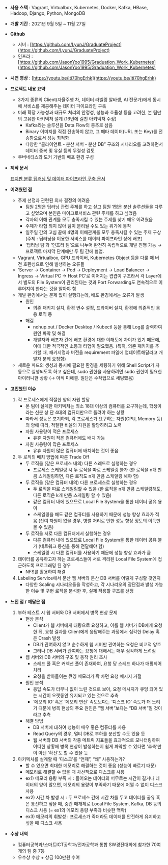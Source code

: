 - **사용 스택** : Vagrant, Virtualbox, Kubernetes, Docker, Kafka, HBase, Hadoop, Django, Python, MongoDB
- **개발 기간** : 2021년 9월 5일 ~ 11월 27일
- **Github**
    - 서버 : [https://github.com/LyunJ/GraduateProject](https://github.com/LyunJ/GraduateProject)
    - 인프라 : [https://github.com/JasonYoo1995/Graduation_Work_Kubernetes](https://github.com/JasonYoo1995/Graduation_Work_Kubernetes)
- **시연 영상** : [https://youtu.be/lti70hgErhk](https://youtu.be/lti70hgErhk)
- **프로젝트 내용 요약**
    - 3가지 종류의 Client(자율주행 차, 데이터 라벨링 알바생, AI 전문가)에게 동시에 서비스를 제공해주는 데이터 파이프라인 구축
    - 미래 확장 가능성과 대규모 처리의 안정성, 성능과 효율성 등을 고려한, 본 팀만의 고유한 아키텍처 설계 (16번에 걸친 아키텍처 수정)
        - Kafka라는 솔루션을 Data Flow의 중추로 삼음
        - Binary 이미지를 직접 전송하지 않고, 그 메타 데이터(URL 또는 Key)를 전송함으로서 성능 최적화
        - 다양한 “클라이언트 - 분산 서버 - 분산 DB” 구조와 시나리오를 고려하면서
        데이터 중복 및 유실 등의 무결성 검토
    - 쿠버네티스와 도커 기반의 배포 환경 구성
- **제작 문서**
    
    [표지판 분류 딥러닝 및 데이터 파이프라인 구축 문서](https://jasonyoo95.notion.site/0d0e57ab235542e2b96833f55070c843)
    
- **어려웠던 점**
    - 주제 선정과 관련된 의사 결정의 어려움
        - 팀원 2명은 딥러닝 관련 주제를 하고 싶고
        팀원 1명은 분산 솔루션들을 다루고 싶었으며
        본인은 마이크로서비스 관련 주제를 하고 싶었음
        - 각자의 이해 관계를 모두 충족시킬 수 있는 주제를 찾기 매우 어려웠음
        - 주제가 타협 되지 않아 팀이 분리될 수도 있는 위기에 봉착
        - 일주일 간의 고심 끝에 4명의 이해관계를 모두 충족시킬 수 있는 주제 구상
        (주제 : 딥러닝을 이용한 서비스를 데이터 파이프라인 상에 배포)
        - ‘딥러닝 팀’과 ‘인프라 팀’으로 나누어 완전히 독립적으로 개발 진행 가능
        → 프로젝트 마지막 단계에만 두 팀 간에 협업.
    - Vagrant, Virtualbox, GPU 드라이버, Kubernetes Object 등을 다룰 때 버전 호환성으로 인해 발생하는 오류들
    - ‘Server → Container → Pod → Deployment → Load Balancer → Ingress → Virtual PC → Host PC’로 이어지는 겹겹이 구조라서
    각 Layer에서 별도의 File System이 관리된다는 것과
    Port Forwarding도 연속적으로 이루어져야 한다는 것을 알아야 함
    - 개발 환경에서는 문제 없이 실행되는데, 배포 환경에서는 오류가 발생
        - 원인
            - 의존 패키지 설치, 환경 변수 설정, 드라이버 설치, 환경에 의존적인 응용 로직 등
        - 해결
            - nohup.out / Docker Desktop / Kubectl 등을 통해 Log를 출력하여 원인 파악 및 해결
            - 개발자와 배포자 간에 배포 환경에 대한 이해도에 차이가 있기 때문에, 이에 대한 적극적인 소통과 타협이 필요했음. (특히, 의존 패키지를 추가할 때, 패키지명과 버전을 requirement 파일에 업데이트해달라고 개발자 분께 요청함)
    - 새로운 파드의 생성과 동시에 필요한 환경을 세팅하기 위해 Shell Script가 자동으로 실행되도록 하고 싶은데, sudo 권한을 사용하려면 sudo 권한이 필요한 아이러니한 상황
    (→ 아직 미해결. 일단은 수작업으로 세팅했음)
- **고민했던 이슈**
    1. 각 프로세스에게 적절한 양의 자원 할당
        - 본 팀이 설계한 아키텍처는 최소 18대 이상의 컴퓨터를 요구하는데, 학생이라는 신분 상 단 4대의 컴퓨터만으로 돌려야 하는 상황
        - 따라서 성능은 포기하되, 각 프로세스가 요구하는 자원(CPU, Memory 등)의 양에 따라, 적절한 비율의 자원을 할당하려고 노력
        - 자원 사용량이 적은 프로세스
            - 유휴 자원이 적은 컴퓨터에도 배치 가능
        - 자원 사용량이 많은 프로세스
            - 유휴 자원이 많은 컴퓨터에 배치하는 것이 좋음
    2. 두 로직의 배치 방법에 따른 Trade Off
        - 두 로직을 (같은 프로세스 내의) 다른 스레드로 실행하는 경우
            - 프로세스 스케일링 시 두 로직을 따로 스케일링 불가
            (한 로직을 n개 만큼 스케일링하면, 다른 로직도 n개 만큼 스케일링 해야 함)
        - 두 로직을 (같은 컴퓨터 내의) 다른 프로세스로 실행하는 경우
            - 두 로직을 따로 스케일링할 수 있음
            (한 로직을 n개 만큼 스케일링해도, 다른 로직은 k개 만큼 스케일링 할 수 있음)
            - 같은 컴퓨터 내에 있으므로 Local File System을 통한 데이터 공유 용이
            - 스케일링을 해도 같은 컴퓨터를 사용하기 때문에 성능 향상 효과가 적음
            (잔여 자원이 없을 경우, 병렬 처리로 인한 성능 향상 정도의 이득만 볼 수 있음)
        - 두 로직을 서로 다른 컴퓨터에서 실행하는 경우
            - 다른 컴퓨터 내에 있으므로 Local File System을 통한 데이터 공유 불가
            (네트워크 통신을 통해 전달해야 함)
            - 스케일링 시 다른 컴퓨터를 사용하기 때문에 성능 향상 효과가 큼
    3. 데이터를 공유하고자 하는 프로세스들이
    서로 격리된 Local File System에 접근하도록 프로그래밍 된 경우
        - NFS를 활용하여 해결
    4. Labeling Service에서 분산 웹 서버와 분산 DB 서버를 어떻게 구성할 것인지
        - 다양한 Scaling 시나리오들을 작성하고, 각 시나리오의 장단점과 발생 가능한 이슈 및 구현 로직을 분석한 후, 실제 적용할 구조를 선정
- **느낀 점 /** **깨달은 점**
    1. 부하 테스트 시 웹 서버와 DB 서버에서 병목 현상 문제
        - 현상 분석
            - Client가 웹 서버에게 대량으로 요청하고, 이를 웹 서버가 DB에게 요청한 뒤, 요청 결과를 Client에게 응답해주는 과정에서 심각한 Delay 혹은 Crash 발생
            - DB가 관여하지 않고 순수하게 웹 서버만 관여하는 요청은 비교적 양호
            - 그러나 DB 서버가 관여하는 요청에 대해서는 매우 심각하게 느려짐
        - 웹 서버와 DB 서버의 구조 및 동작 원리 조사         
            - 스레드 풀 혹은 커넥션 풀이 존재하여, 요청 당 스레드 하나가 매핑되어 처리
            - 요청을 받아들이는 큐잉 메모리가 꽉 차면 요청 메시지 거절
        - 원인 분석
            - 응답 속도가 터무니 없이 느린 것으로 보아, 요청 메시지가 큐잉 되어 있는 시간이 오랫동안 유지되고 있는 것으로 추측
            - ‘메모리 IO’ 혹은 ‘메모리 연산’ 속도보다는 ‘디스크 IO’ 속도가 더 느리기 때문에
            병목 현상의 주요 원인은 ”웹 서버”보다는 “DB 서버”일 것이라고 추측
        - 해결 방법
            - DB 서버에 대하여 성능이 매우 좋은 컴퓨터를 사용
            - Read Query의 경우, 멀티 DB로 부하를 분산할 수도 있을 듯
            - 웹 서버와 DB 서버의 각종 메트릭 지표들을 효과적으로 모니터링하여
            어떠한 상황에 병목 현상이 발생하는지 쉽게 파악할 수 있다면
            ‘추측’만이 아닌 ‘확신’도 할 수 있을 듯
    2. 아키텍처를 설계할 때 ‘디스크’를 “언제”, “왜” 사용하는가?
        - 할 수 있으면 최대한 메모리로 해결하는 것이 좋음 (성능이 빠르기 때문)
        - 메모리로 해결할 수 없을 때 차선책으로 디스크를 사용
        - ex1) 메모리 용량 부족 시 : 들어오는 데이터의 머무르는 시간이 길거나 데이터의 양이 많으면, 메모리의 용량이 부족하기 때문에 어쩔 수 없이 디스크 사용
        - ex2) 시간 차 발생 시 : 두 프로세스 간에 시간 차를 두고 데이터를 공유 혹은 통신하고 싶을 때, 중간 매개체로 Local File System, Kafka, DB 등의 디스크 사용
        (= ex1의 메모리 용량 부족과 비슷한 맥락)
        - ex3) 메모리의 휘발성 : 프로세스가 죽더라도 데이터를 안전하게 유지하고 싶을 때 디스크 사용
- **수상 내역**
    - 컴퓨터공학과/스마트ICT공학과/전자공학과 통합 SW경진대회에 참가한 70여 개의 팀 중 7등
    - 우수상 수상 + 상금 100만원 수여
